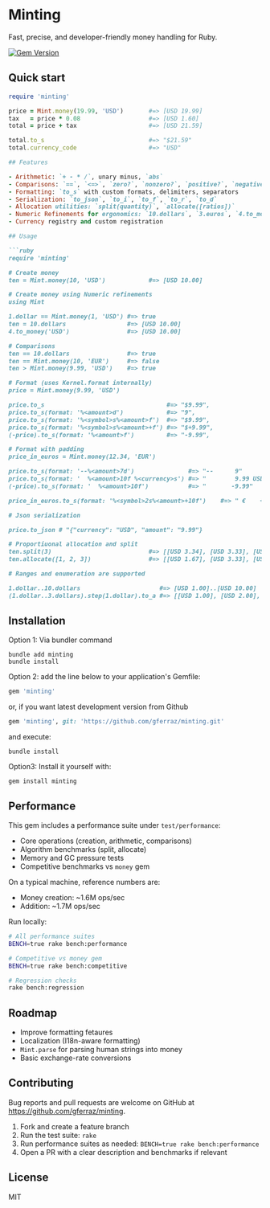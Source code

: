 # Minting

Fast, precise, and developer-friendly money handling for Ruby.

[![Gem Version](https://badge.fury.io/rb/minting.svg)](https://badge.fury.io/rb/minting)

## Quick start

```ruby
require 'minting'

price = Mint.money(19.99, 'USD')       #=> [USD 19.99]
tax   = price * 0.08                   #=> [USD 1.60]
total = price + tax                    #=> [USD 21.59]

total.to_s                             #=> "$21.59"
total.currency_code                    #=> "USD"

## Features

- Arithmetic: `+ - * /`, unary minus, `abs`
- Comparisons: `==`, `<=>`, `zero?`, `nonzero?`, `positive?`, `negative?`
- Formatting: `to_s` with custom formats, delimiters, separators
- Serialization: `to_json`, `to_i`, `to_f`, `to_r`, `to_d`
- Allocation utilities: `split(quantity)`, `allocate([ratios])`
- Numeric Refinements for ergonomics: `10.dollars`, `3.euros`, `4.to_money('USD')`
- Currency registry and custom registration

## Usage

```ruby
require 'minting'

# Create money
ten = Mint.money(10, 'USD')            #=> [USD 10.00]

# Create money using Numeric refinements
using Mint

1.dollar == Mint.money(1, 'USD') #=> true
ten = 10.dollars                 #=> [USD 10.00]
4.to_money('USD')                #=> [USD 10.00]

# Comparisons
ten == 10.dollars                #=> true
ten == Mint.money(10, 'EUR')     #=> false
ten > Mint.money(9.99, 'USD')    #=> true

# Format (uses Kernel.format internally)
price = Mint.money(9.99, 'USD')

price.to_s                                  #=> "$9.99",
price.to_s(format: '%<amount>d')            #=> "9",
price.to_s(format: '%<symbol>s%<amount>f')  #=> "$9.99",
price.to_s(format: '%<symbol>s%<amount>+f') #=> "$+9.99",
(-price).to_s(format: '%<amount>f')         #=> "-9.99",

# Format with padding
price_in_euros = Mint.money(12.34, 'EUR')

price.to_s(format: '--%<amount>7d')               #=> "--      9"
price.to_s(format: '  %<amount>10f %<currency>s') #=> "        9.99 USD"
(-price).to_s(format: '  %<amount>10f')           #=> "       -9.99"

price_in_euros.to_s(format: '%<symbol>2s%<amount>+10f')    #=> " €    +12.34"

# Json serialization

price.to_json # "{"currency": "USD", "amount": "9.99"}

# Proportiuonal allocation and split
ten.split(3)                           #=> [[USD 3.34], [USD 3.33], [USD 3.33]]
ten.allocate([1, 2, 3])                #=> [[USD 1.67], [USD 3.33], [USD 5.00]]

# Ranges and enumeration are supported

1.dollar..10.dollars                      #=> [USD 1.00]..[USD 10.00]
(1.dollar..3.dollars).step(1.dollar).to_a #=> [[USD 1.00], [USD 2.00], [USD 3.00]]

```


## Installation

Option 1: Via bundler command

```shell
bundle add minting
bundle install
```

Option 2: add the line below to your application's Gemfile:

```ruby
gem 'minting'
```

or, if you want latest development version from Github

```ruby
gem 'minting', git: 'https://github.com/gferraz/minting.git'
```

and execute:

```shell
bundle install
```

Option3: Install it yourself with:

```shell
gem install minting
```

## Performance

This gem includes a performance suite under `test/performance`:

- Core operations (creation, arithmetic, comparisons)
- Algorithm benchmarks (split, allocate)
- Memory and GC pressure tests
- Competitive benchmarks vs `money` gem

On a typical machine, reference numbers are:

- Money creation: ~1.6M ops/sec
- Addition: ~1.7M ops/sec

Run locally:

```bash
# All performance suites
BENCH=true rake bench:performance

# Competitive vs money gem
BENCH=true rake bench:competitive

# Regression checks
rake bench:regression
```

## Roadmap

- Improve formatting fetaures
- Localization (I18n-aware formatting)
- `Mint.parse` for parsing human strings into money
- Basic exchange-rate conversions

## Contributing

Bug reports and pull requests are welcome on GitHub at <https://github.com/gferraz/minting>.

1. Fork and create a feature branch
2. Run the test suite: `rake`
3. Run performance suites as needed: `BENCH=true rake bench:performance`
4. Open a PR with a clear description and benchmarks if relevant

## License

MIT
